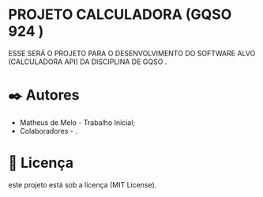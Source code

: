# PROJETO CALCULADORA (GQSO 924 )

ESSE SERÁ O PROJETO PARA O DESENVOLVIMENTO DO SOFTWARE ALVO (CALCULADORA API) DA DISCIPLINA DE GQSO .

# ✒️ Autores
 - Matheus de Melo  - Trabalho Inicial; 
 - Colaboradores - .

# 📄 Licença
este projeto está sob a licença (MIT License).


